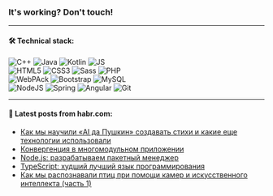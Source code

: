 ### It's working? Don't touch!

---

#### 🛠️ Technical stack:

![C++](https://img.shields.io/badge/C++-informational?logo=c%2B%2B&style=flat&logoColor=white&color=9C033A)
![Java](https://img.shields.io/badge/Java-informational?logo=java&style=flat&logoColor=white&color=007396)
![Kotlin](https://img.shields.io/badge/Kotlin-informational?logo=Kotlin&style=flat&logoColor=white&color=0095D5)
![JS](https://img.shields.io/badge/JS-informational?logo=javaScript&style=flat&logoColor=black&color=F7Df1E) <br>
![HTML5](https://img.shields.io/badge/HTML5-informational?logo=html5&style=flat&logoColor=white&color=E34F26)
![CSS3](https://img.shields.io/badge/CSS3-informational?logo=css3&style=flat&logoColor=white&color=157286)
![Sass](https://img.shields.io/badge/Saas-informational?logo=sass&style=flat&logoColor=white&color=hotpink)
![PHP](https://img.shields.io/badge/PHP-informational?logo=php&style=flat&logoColor=white&color=777BB4) <br>
![WebPAck](https://img.shields.io/badge/WebPack-informational?logo=webPack&style=flat&logoColor=white&color=FF6F00)
![Bootstrap](https://img.shields.io/badge/Bootstrap-informational?logo=Bootstrap&style=flat&logoColor=white&color=7952B3)
![MySQL](https://img.shields.io/badge/MySQL-informational?logo=MySQL&style=flat&logoColor=white&color=00f) <br>
![NodeJS](https://img.shields.io/badge/NodeJS-informational?logo=node.js&style=flat&logoColor=white&color=43853D)
![Spring](https://img.shields.io/badge/Spring-informational?logo=Spring&style=flat&logoColor=white&color=0A9EDC)
![Angular](https://img.shields.io/badge/Vue-informational?logo=vue.js&style=flat&logoColor=white&color=red)
![Git](https://img.shields.io/badge/Git-informational?logo=git&style=flat&logoColor=white&color=darkorange)

___

#### 💬 Latest posts from habr.com:

<!-- BLOG-POST-LIST:START -->
- [Как мы научили «AI да Пушкин» создавать стихи и какие еще технологии использовали](https://habr.com/ru/post/662838/?utm_source=habrahabr&utm_medium=rss&utm_campaign=662838)
- [Конвергенция в многомодульном приложении](https://habr.com/ru/post/662766/?utm_source=habrahabr&utm_medium=rss&utm_campaign=662766)
- [Node.js: разрабатываем пакетный менеджер](https://habr.com/ru/post/662830/?utm_source=habrahabr&utm_medium=rss&utm_campaign=662830)
- [TypeScript: худший лучший язык программирования](https://habr.com/ru/post/660683/?utm_source=habrahabr&utm_medium=rss&utm_campaign=660683)
- [Как мы распознавали птиц при помощи камер и искусственного интеллекта &lpar;часть 1&rpar;](https://habr.com/ru/post/662770/?utm_source=habrahabr&utm_medium=rss&utm_campaign=662770)
<!-- BLOG-POST-LIST:END -->
